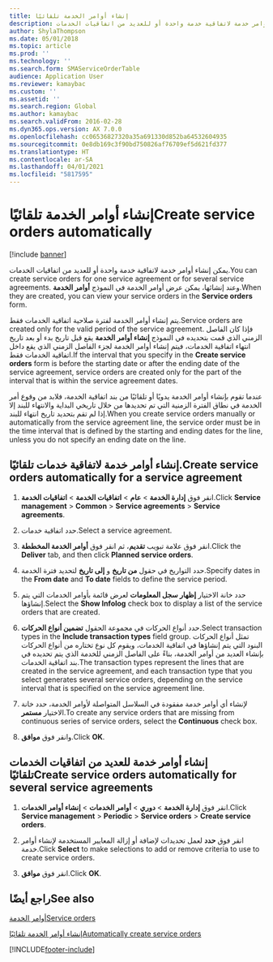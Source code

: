 ```yaml
---
title: إنشاء أوامر الخدمة تلقائيًا
description: يمكن إنشاء أوامر خدمة لاتفاقية خدمة واحدة أو للعديد من اتفاقيات الخدمات.
author: ShylaThompson
ms.date: 05/01/2018
ms.topic: article
ms.prod: ''
ms.technology: ''
ms.search.form: SMAServiceOrderTable
audience: Application User
ms.reviewer: kamaybac
ms.custom: ''
ms.assetid: ''
ms.search.region: Global
ms.author: kamaybac
ms.search.validFrom: 2016-02-28
ms.dyn365.ops.version: AX 7.0.0
ms.openlocfilehash: cc06536827320a35a691330d852ba64532604935
ms.sourcegitcommit: 0e8db169c3f90bd750826af76709ef5d621fd377
ms.translationtype: HT
ms.contentlocale: ar-SA
ms.lasthandoff: 04/01/2021
ms.locfileid: "5817595"
---
```

# <a name="create-service-orders-automatically"></a><span data-ttu-id="5d1ea-103">إنشاء أوامر الخدمة تلقائيًا</span><span class="sxs-lookup"><span data-stu-id="5d1ea-103">Create service orders automatically</span></span>    

[!include [banner](../includes/banner.md)]


<span data-ttu-id="5d1ea-104">يمكن إنشاء أوامر خدمة لاتفاقية خدمة واحدة أو للعديد من اتفاقيات الخدمات.</span><span class="sxs-lookup"><span data-stu-id="5d1ea-104">You can create service orders for one service agreement or for several service agreements.</span></span> <span data-ttu-id="5d1ea-105">وعند إنشائها، يمكن عرض أوامر الخدمة في النموذج **أوامر الخدمة**.</span><span class="sxs-lookup"><span data-stu-id="5d1ea-105">When they are created, you can view your service orders in the **Service orders** form.</span></span>

<span data-ttu-id="5d1ea-106">يتم إنشاء أوامر الخدمة لفترة صلاحية اتفاقية الخدمات فقط.</span><span class="sxs-lookup"><span data-stu-id="5d1ea-106">Service orders are created only for the valid period of the service agreement.</span></span> <span data-ttu-id="5d1ea-107">فإذا كان الفاصل الزمني الذي قمت بتحديده في النموذج **إنشاء أوامر الخدمة** يقع قبل تاريخ بدء أو بعد تاريخ انتهاء اتفاقية الخدمات، فيتم إنشاء أوامر الخدمة لجزء الفاصل الزمني الذي يقع داخل اتفاقية الخدمات فقط.</span><span class="sxs-lookup"><span data-stu-id="5d1ea-107">If the interval that you specify in the **Create service orders** form is before the starting date or after the ending date of the service agreement, service orders are created only for the part of the interval that is within the service agreement dates.</span></span>

<span data-ttu-id="5d1ea-108">عندما تقوم بإنشاء أوامر الخدمة يدويًا أو تلقائيًا من بند اتفاقية الخدمة، فلابد من وقوع أمر الخدمة في نطاق الفترة الزمنية التي تم تحديدها من خلال تاريخي البداية والانتهاء للبند إلا إذا لم تقم بتحديد تاريخ انتهاء للبند.</span><span class="sxs-lookup"><span data-stu-id="5d1ea-108">When you create service orders manually or automatically from the service agreement line, the service order must be in the time interval that is defined by the starting and ending dates for the line, unless you do not specify an ending date on the line.</span></span>

## <a name="create-service-orders-automatically-for-a-service-agreement"></a><span data-ttu-id="5d1ea-109">إنشاء أوامر خدمة لاتفاقية خدمات تلقائيًا.</span><span class="sxs-lookup"><span data-stu-id="5d1ea-109">Create service orders automatically for a service agreement</span></span>

1.  <span data-ttu-id="5d1ea-110">انقر فوق **إدارة الخدمة** \> **عام** \> **اتفاقيات الخدمة‬** \> **اتفاقيات الخدمة‬**.</span><span class="sxs-lookup"><span data-stu-id="5d1ea-110">Click **Service management** \> **Common** \> **Service agreements** \> **Service agreements**.</span></span>

2.  <span data-ttu-id="5d1ea-111">حدد اتفاقية خدمات.</span><span class="sxs-lookup"><span data-stu-id="5d1ea-111">Select a service agreement.</span></span>

3.  <span data-ttu-id="5d1ea-112">انقر فوق علامة تبويب **تقديم**، ثم انقر فوق **أوامر الخدمة المخططة**.</span><span class="sxs-lookup"><span data-stu-id="5d1ea-112">Click the **Deliver** tab, and then click **Planned service orders**.</span></span>

4.  <span data-ttu-id="5d1ea-113">حدد التواريخ في حقول **من تاريخ** و **إلى تاريخ** لتحديد فترة الخدمة.</span><span class="sxs-lookup"><span data-stu-id="5d1ea-113">Specify dates in the **From date** and **To date** fields to define the service period.</span></span>

5.  <span data-ttu-id="5d1ea-114">حدد خانة الاختيار **إظهار سجل المعلومات** لعرض قائمة بأوامر الخدمات التي يتم إنشاؤها.</span><span class="sxs-lookup"><span data-stu-id="5d1ea-114">Select the **Show Infolog** check box to display a list of the service orders that are created.</span></span>

6.  <span data-ttu-id="5d1ea-115">حدد أنواع الحركات في مجموعة الحقول **تضمين أنواع الحركات**.</span><span class="sxs-lookup"><span data-stu-id="5d1ea-115">Select transaction types in the **Include transaction types** field group.</span></span> <span data-ttu-id="5d1ea-116">تمثل أنواع الحركات البنود التي يتم إنشاؤها في اتفاقية الخدمات، ويقوم كل نوع تختاره من أنواع الحركات بإنشاء العديد من أوامر الخدمة، بناءً على الفاصل الزمني للخدمة الذي يتم تحديده في بند اتفاقية الخدمات.</span><span class="sxs-lookup"><span data-stu-id="5d1ea-116">The transaction types represent the lines that are created in the service agreement, and each transaction type that you select generates several service orders, depending on the service interval that is specified on the service agreement line.</span></span>

7.  <span data-ttu-id="5d1ea-117">لإنشاء أي أوامر خدمة مفقودة في السلاسل المتواصلة لأوامر الخدمة، حدد خانة الاختيار **مستمر**.</span><span class="sxs-lookup"><span data-stu-id="5d1ea-117">To create any service orders that are missing from continuous series of service orders, select the **Continuous** check box.</span></span>

8.  <span data-ttu-id="5d1ea-118">وانقر فوق **موافق**.</span><span class="sxs-lookup"><span data-stu-id="5d1ea-118">Click **OK**.</span></span>

## <a name="create-service-orders-automatically-for-several-service-agreements"></a><span data-ttu-id="5d1ea-119">إنشاء أوامر خدمة للعديد من اتفاقيات الخدمات تلقائيًا</span><span class="sxs-lookup"><span data-stu-id="5d1ea-119">Create service orders automatically for several service agreements</span></span>

1.  <span data-ttu-id="5d1ea-120">انقر فوق **إدارة الخدمة** \> **دوري** \> **أوامر الخدمات** \> **إنشاء أوامر الخدمات**.</span><span class="sxs-lookup"><span data-stu-id="5d1ea-120">Click **Service management** \> **Periodic** \> **Service orders** \> **Create service orders**.</span></span>

2.  <span data-ttu-id="5d1ea-121">انقر فوق **حدد** لعمل تحديدات لإضافة أو إزالة المعايير المستخدمة لإنشاء أوامر خدمة.</span><span class="sxs-lookup"><span data-stu-id="5d1ea-121">Click **Select** to make selections to add or remove criteria to use to create service orders.</span></span>

3.  <span data-ttu-id="5d1ea-122">انقر فوق **موافق**.</span><span class="sxs-lookup"><span data-stu-id="5d1ea-122">Click **OK**.</span></span>

## <a name="see-also"></a><span data-ttu-id="5d1ea-123">راجع أيضًا</span><span class="sxs-lookup"><span data-stu-id="5d1ea-123">See also</span></span>

[<span data-ttu-id="5d1ea-124">أوامر الخدمة</span><span class="sxs-lookup"><span data-stu-id="5d1ea-124">Service orders</span></span>](service-orders.md)

[<span data-ttu-id="5d1ea-125">إنشاء أوامر الخدمة تلقائيًا</span><span class="sxs-lookup"><span data-stu-id="5d1ea-125">Automatically create service orders</span></span>](auto-create-service-orders.md)

  




[!INCLUDE[footer-include](../../includes/footer-banner.md)]